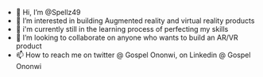 - 👋 Hi, I’m @Spellz49
- 👀 I’m interested in building Augmented reality and virtual reality products
- 🌱 i'm currently still in the learning process of perfecting my skills
- 💞️ I’m looking to collaborate on anyone who wants to build an AR/VR product
- 📫 How to reach me on twitter @ Gospel Ononwi, on Linkedin @ Gospel Ononwi

<!---
Spellz49/Spellz49 is a ✨ special ✨ repository because its `README.md` (this file) appears on your GitHub profile.
You can click the Preview link to take a look at your changes.
--->
